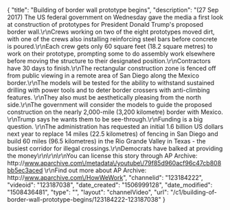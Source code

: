 {
    "title": "Building of border wall prototype begins",
    "description": "(27 Sep 2017) The US federal government on Wednesday gave the media a first look at construction of prototypes for President Donald Trump's proposed border wall.\r\nCrews working on two of the eight prototypes moved dirt, with one of the crews also installing reinforcing steel bars before concrete is poured.\r\nEach crew gets only 60 square feet (18.2 square metres) to work on their prototype, prompting some to do assembly work elsewhere before moving the structure to their designated position.\r\nContractors have 30 days to finish.\r\nThe rectangular construction zone is fenced off from public viewing in a remote area of San Diego along the Mexico border.\r\nThe models will be tested for the ability to withstand sustained drilling with power tools and to deter border crossers with anti-climbing features. \r\nThey also must be aesthetically pleasing from the north side.\r\nThe government will consider the models to guide the proposed construction on the nearly 2,000-mile (3,200 kilometre) border with Mexico. \r\nTrump says he wants them to be see-through.\r\nFunding is a big question. \r\nThe administration has requested an initial 1.6 billion US dollars next year to replace 14 miles (22.5 kilometres) of fencing in San Diego and build 60 miles (96.5 kilometres) in the Rio Grande Valley in Texas - the busiest corridor for illegal crossings.\r\nDemocrats have balked at providing the money\r\n\r\n\r\nYou can license this story through AP Archive: http:\/\/www.aparchive.com\/metadata\/youtube\/79f85d960acf96c47cb808bb5ec3aced \r\nFind out more about AP Archive: http:\/\/www.aparchive.com\/HowWeWork",
    "channelid": "123184222",
    "videoid": "123187038",
    "date_created": "1506999128",
    "date_modified": "1508436481",
    "type": "",
    "layout": "channelVideo",
    "url": "\/c1\/building-of-border-wall-prototype-begins\/123184222-123187038"
}